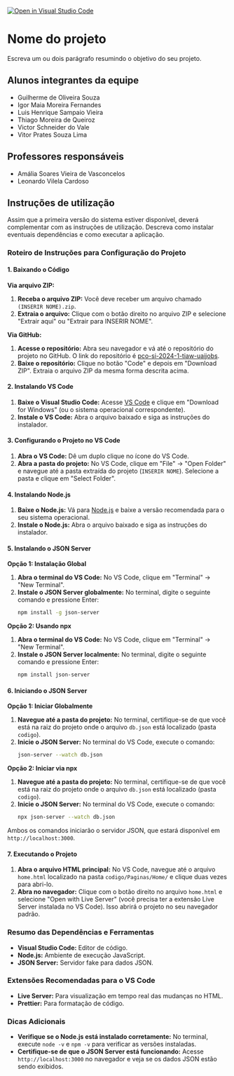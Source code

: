 [![Open in Visual Studio Code](https://classroom.github.com/assets/open-in-vscode-718a45dd9cf7e7f842a935f5ebbe5719a5e09af4491e668f4dbf3b35d5cca122.svg)](https://classroom.github.com/online_ide?assignment_repo_id=14412781&assignment_repo_type=AssignmentRepo)
# Nome do projeto
Escreva um ou dois  parágrafo resumindo o objetivo do seu projeto.

## Alunos integrantes da equipe

* Guilherme de Oliveira Souza
* Igor Maia Moreira Fernandes
* Luis Henrique Sampaio Vieira
* Thiago Moreira de Queiroz
* Victor Schneider do Vale
* Vitor Prates Souza Lima

## Professores responsáveis

* Amália Soares Vieira de Vasconcelos
* Leonardo Vilela Cardoso

## Instruções de utilização

Assim que a primeira versão do sistema estiver disponível, deverá complementar com as instruções de utilização. Descreva como instalar eventuais dependências e como executar a aplicação.

### Roteiro de Instruções para Configuração do Projeto

#### 1. Baixando o Código
**Via arquivo ZIP:**
1. **Receba o arquivo ZIP:** Você deve receber um arquivo chamado `(INSERIR NOME).zip`.
2. **Extraia o arquivo:** Clique com o botão direito no arquivo ZIP e selecione "Extrair aqui" ou "Extrair para INSERIR NOME".

**Via GitHub:**
1. **Acesse o repositório:** Abra seu navegador e vá até o repositório do projeto no GitHub. O link do repositório é [pco-si-2024-1-tiaw-uaijobs](https://github.com/ICEI-PUC-Minas-PCO-SI/pco-si-2024-1-tiaw-uaijobs).
2. **Baixe o repositório:** Clique no botão "Code" e depois em "Download ZIP". Extraia o arquivo ZIP da mesma forma descrita acima.

#### 2. Instalando VS Code
1. **Baixe o Visual Studio Code:** Acesse [VS Code](https://code.visualstudio.com/) e clique em "Download for Windows" (ou o sistema operacional correspondente).
2. **Instale o VS Code:** Abra o arquivo baixado e siga as instruções do instalador.

#### 3. Configurando o Projeto no VS Code
1. **Abra o VS Code:** Dê um duplo clique no ícone do VS Code.
2. **Abra a pasta do projeto:** No VS Code, clique em "File" -> "Open Folder" e navegue até a pasta extraída do projeto (`INSERIR NOME`). Selecione a pasta e clique em "Select Folder".

#### 4. Instalando Node.js
1. **Baixe o Node.js:** Vá para [Node.js](https://nodejs.org/) e baixe a versão recomendada para o seu sistema operacional.
2. **Instale o Node.js:** Abra o arquivo baixado e siga as instruções do instalador.

#### 5. Instalando o JSON Server
**Opção 1: Instalação Global**
1. **Abra o terminal do VS Code:** No VS Code, clique em "Terminal" -> "New Terminal".
2. **Instale o JSON Server globalmente:** No terminal, digite o seguinte comando e pressione Enter:
   ```bash
   npm install -g json-server
   ```

**Opção 2: Usando npx**
1. **Abra o terminal do VS Code:** No VS Code, clique em "Terminal" -> "New Terminal".
2. **Instale o JSON Server localmente:** No terminal, digite o seguinte comando e pressione Enter:
   ```bash
   npm install json-server
   ```

#### 6. Iniciando o JSON Server
**Opção 1: Iniciar Globalmente**
1. **Navegue até a pasta do projeto:** No terminal, certifique-se de que você está na raiz do projeto onde o arquivo `db.json` está localizado (pasta `codigo`).
2. **Inicie o JSON Server:** No terminal do VS Code, execute o comando:
   ```bash
   json-server --watch db.json
   ```

**Opção 2: Iniciar via npx**
1. **Navegue até a pasta do projeto:** No terminal, certifique-se de que você está na raiz do projeto onde o arquivo `db.json` está localizado (pasta `codigo`).
2. **Inicie o JSON Server:** No terminal do VS Code, execute o comando:
   ```bash
   npx json-server --watch db.json
   ```
   
Ambos os comandos iniciarão o servidor JSON, que estará disponível em `http://localhost:3000`.

#### 7. Executando o Projeto
1. **Abra o arquivo HTML principal:** No VS Code, navegue até o arquivo `home.html` localizado na pasta `codigo/Paginas/Home/` e clique duas vezes para abri-lo.
2. **Abra no navegador:** Clique com o botão direito no arquivo `home.html` e selecione "Open with Live Server" (você precisa ter a extensão Live Server instalada no VS Code). Isso abrirá o projeto no seu navegador padrão.

### Resumo das Dependências e Ferramentas
- **Visual Studio Code:** Editor de código.
- **Node.js:** Ambiente de execução JavaScript.
- **JSON Server:** Servidor fake para dados JSON.

### Extensões Recomendadas para o VS Code
- **Live Server:** Para visualização em tempo real das mudanças no HTML.
- **Prettier:** Para formatação de código.

### Dicas Adicionais
- **Verifique se o Node.js está instalado corretamente:** No terminal, execute `node -v` e `npm -v` para verificar as versões instaladas.
- **Certifique-se de que o JSON Server está funcionando:** Acesse `http://localhost:3000` no navegador e veja se os dados JSON estão sendo exibidos.

